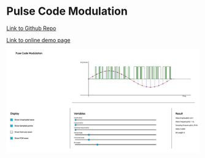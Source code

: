 # Pulse Code Modulation

[Link to Github Repo](https://github.com/gs-niteesh/delta-modulation/tree/PCM)

[Link to online demo page](https://pvz-pcm.glitch.me/)

![Image](https://github.com/SayadPervez/pvz-pcm/blob/PCM/pvz-ui-1-img.jpg?raw=true)
